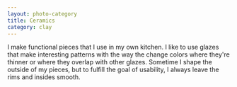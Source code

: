 ```yaml
---
layout: photo-category
title: Ceramics
category: clay
---
```


I make functional pieces that I use in my own kitchen. I like to use glazes that make interesting patterns with the way the change colors where they're thinner or where they overlap with other glazes. Sometime I shape the outside of my pieces, but to fulfill the goal of usability, I always leave the rims and insides smooth. 
